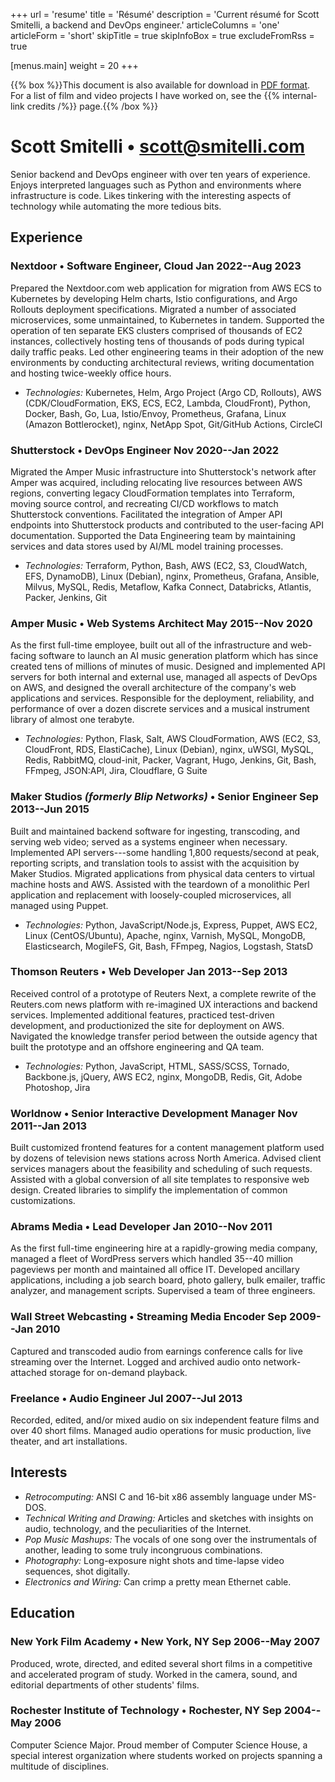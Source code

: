 +++
url = 'resume'
title = 'Résumé'
description = 'Current résumé for Scott Smitelli, a backend and DevOps engineer.'
articleColumns = 'one'
articleForm = 'short'
skipTitle = true
skipInfoBox = true
excludeFromRss = true

[menus.main]
weight = 20
+++

{{% box %}}This document is also available for download in <a href="scott-smitelli.pdf" rel="alternate" type="application/pdf">PDF format</a>. For a list of film and video projects I have worked on, see the {{% internal-link credits /%}} page.{{% /box %}}

# Scott Smitelli &bull; scott@smitelli.com

Senior backend and DevOps engineer with over ten years of experience. Enjoys interpreted languages such as Python and environments where infrastructure is code. Likes tinkering with the interesting aspects of technology while automating the more tedious bits.

## Experience

### Nextdoor &bull; Software Engineer<!-- 4 -->, Cloud <span class="date-range">Jan 2022--Aug 2023</span>

Prepared the Nextdoor.com web application for migration from AWS ECS to Kubernetes by developing Helm charts, Istio configurations, and Argo Rollouts deployment specifications. Migrated a number of associated microservices, some unmaintained, to Kubernetes in tandem. Supported the operation of ten separate EKS clusters comprised of thousands of EC2 instances, collectively hosting tens of thousands of pods during typical daily traffic peaks. Led other engineering teams in their adoption of the new environments by conducting architectural reviews, writing documentation and hosting twice-weekly office hours.

- _Technologies:_ Kubernetes, Helm, Argo Project (Argo CD, Rollouts), AWS (CDK/CloudFormation, EKS, ECS, EC2, Lambda, CloudFront), Python, Docker, Bash, Go, Lua, Istio/Envoy, Prometheus, Grafana, Linux (Amazon Bottlerocket), nginx, NetApp Spot, Git/GitHub Actions, CircleCI

### Shutterstock &bull; DevOps Engineer<!-- III --> <span class="date-range">Nov 2020--Jan 2022</span>

Migrated the Amper Music infrastructure into Shutterstock's network after Amper was acquired, including relocating live resources between AWS regions, converting legacy CloudFormation templates into Terraform, moving source control, and recreating CI/CD workflows to match Shutterstock conventions. Facilitated the integration of Amper API endpoints into Shutterstock products and contributed to the user-facing API documentation. Supported the Data Engineering team by maintaining services and data stores used by AI/ML model training processes.

- _Technologies:_ Terraform, Python, Bash, AWS (EC2, S3, CloudWatch, EFS, DynamoDB), Linux (Debian), nginx, Prometheus, Grafana, Ansible, Milvus, MySQL, Redis, Metaflow, Kafka Connect, Databricks, Atlantis, Packer, Jenkins, Git

### Amper Music &bull; Web Systems Architect <span class="date-range">May 2015--Nov 2020</span>

As the first full-time employee, built out all of the infrastructure and web-facing software to launch an AI music generation platform which has since created tens of millions of minutes of music. Designed and implemented API servers for both internal and external use, managed all aspects of DevOps on AWS, and designed the overall architecture of the company's web applications and services. Responsible for the deployment, reliability, and performance of over a dozen discrete services and a musical instrument library of almost one terabyte.

- _Technologies:_ Python, Flask, Salt, AWS CloudFormation, AWS (EC2, S3, CloudFront, RDS, ElastiCache), Linux (Debian), nginx, uWSGI, MySQL, Redis, RabbitMQ, cloud-init, Packer, Vagrant, Hugo, Jenkins, Git, Bash, FFmpeg, JSON:API, Jira, Cloudflare, G Suite

### Maker Studios _(formerly Blip Networks)_ &bull; Senior Engineer <span class="date-range">Sep 2013--Jun 2015</span>

Built and maintained backend software for ingesting, transcoding, and serving web video; served as a systems engineer when necessary. Implemented API servers---some handling 1,800 requests/second at peak, reporting scripts, and translation tools to assist with the acquisition by Maker Studios. Migrated applications from physical data centers to virtual machine hosts and AWS. Assisted with the teardown of a monolithic Perl application and replacement with loosely-coupled microservices, all managed using Puppet.

- _Technologies:_ Python, JavaScript/Node.js, Express, Puppet, AWS EC2, Linux (CentOS/Ubuntu), Apache, nginx, Varnish, MySQL, MongoDB, Elasticsearch, MogileFS, Git, Bash, FFmpeg, Nagios, Logstash, StatsD

### Thomson Reuters &bull; Web Developer <span class="date-range">Jan 2013--Sep 2013</span>

Received control of a prototype of Reuters Next, a complete rewrite of the Reuters.com news platform with re-imagined UX interactions and backend services. Implemented additional features, practiced test-driven development, and productionized the site for deployment on AWS. Navigated the knowledge transfer period between the outside agency that built the prototype and an offshore engineering and QA team.

- _Technologies:_ Python, JavaScript, HTML, SASS/SCSS, Tornado, Backbone.js, jQuery, AWS EC2, nginx, MongoDB, Redis, Git, Adobe Photoshop, Jira

### Worldnow &bull; Senior Interactive Development Manager <span class="date-range">Nov 2011--Jan 2013</span>

Built customized frontend features for a content management platform used by dozens of television news stations across North America. Advised client services managers about the feasibility and scheduling of such requests. Assisted with a global conversion of all site templates to responsive web design. Created libraries to simplify the implementation of common customizations.

### Abrams Media &bull; Lead Developer <span class="date-range">Jan 2010--Nov 2011</span>

As the first full-time engineering hire at a rapidly-growing media company, managed a fleet of WordPress servers which handled 35--40 million pageviews per month and maintained all office IT. Developed ancillary applications, including a job search board, photo gallery, bulk emailer, traffic analyzer, and management scripts. Supervised a team of three engineers.

### Wall Street Webcasting &bull; Streaming Media Encoder <span class="date-range">Sep 2009--Jan 2010</span>

Captured and transcoded audio from earnings conference calls for live streaming over the Internet. Logged and archived audio onto network-attached storage for on-demand playback.

### Freelance &bull; Audio Engineer <span class="date-range">Jul 2007--Jul 2013</span>

Recorded, edited, and/or mixed audio on six independent feature films and over 40 short films. Managed audio operations for music production, live theater, and art installations.

## Interests

- _Retrocomputing:_ ANSI C and 16-bit x86 assembly language under MS-DOS.
- _Technical Writing and Drawing:_ Articles and sketches with insights on audio, technology, and the peculiarities of the Internet.
- _Pop Music Mashups:_ The vocals of one song over the instrumentals of another, leading to some truly incongruous combinations.
- _Photography:_ Long-exposure night shots and time-lapse video sequences, shot digitally.
- _Electronics and Wiring:_ Can crimp a pretty mean Ethernet cable.

## Education

### New York Film Academy &bull; New York, NY <span class="date-range">Sep 2006--May 2007</span>

Produced, wrote, directed, and edited several short films in a competitive and accelerated program of study. Worked in the camera, sound, and editorial departments of other students' films.

### Rochester Institute of Technology &bull; Rochester, NY <span class="date-range">Sep 2004--May 2006</span>

Computer Science Major. Proud member of Computer Science House, a special interest organization where students worked on projects spanning a multitude of disciplines.
